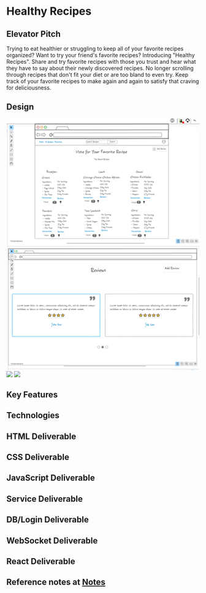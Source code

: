 # Healthy Recipes
## Elevator Pitch
Trying to eat healthier or struggling to keep all of your favorite recipes organized? Want to try your friend's favorite recipes? Introducing "Healthy Recipes". Share and try favorite recipes with those you trust and hear what they have to say about their newly discovered recipes. No longer scrolling through recipes that don't fit your diet or are too bland to even try. Keep track of your favorite recipes to make again and again to satisfy that craving for deliciousness.

## Design
![](images/home.png)
![](images/reviews.png)
![](images/signup)
![](images/login)


## Key Features

## Technologies

## HTML Deliverable

## CSS Deliverable

## JavaScript Deliverable

## Service Deliverable

## DB/Login Deliverable

## WebSocket Deliverable

## React Deliverable

## Reference notes at [Notes](https://github.com/CarterG2099/startup/blob/main/notes.md)
